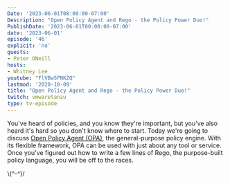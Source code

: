 ```yaml
---
Date: '2023-06-01T08:00:00-07:00'
Description: "Open Policy Agent and Rego - the Policy Power Duo!"
PublishDate: '2023-06-01T00:00:00-07:00'
date: '2023-06-01'
episode: '46'
explicit: 'no'
guests:
- Peter ONeill
hosts:
- Whitney Lee
youtube: "FlVBw5PNKZQ"
lastmod: '2020-10-09'
title: "Open Policy Agent and Rego - the Policy Power Duo!"
twitch: vmwaretanzu
type: tv-episode
---
```


You've heard of policies, and you know they're important, but you've also heard it's hard so you don't know where to start. Today we're going to discuss [Open Policy Agent (OPA)](https://www.openpolicyagent.org/), the general-purpose policy engine. With its flexible framework, OPA can be used with just about any tool or service. Once you've figured out how to write a few lines of Rego, the purpose-built policy language, you will be off to the races.

\\(^-^)/
